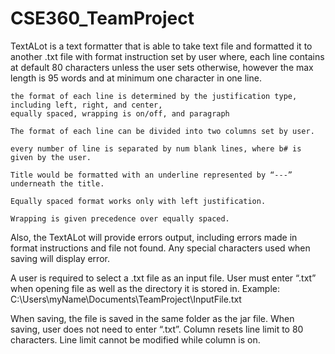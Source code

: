 # CSE360_TeamProject

  TextALot is a text formatter that is able to take text file and 
  formatted it to another .txt file with format instruction set by user 
  where, 
	each line contains at default 80 characters unless the user sets otherwise, 
	however the max length is 95 words and at minimum one character in one line.

	the format of each line is determined by the justification type, including left, right, and center, 
	equally spaced, wrapping is on/off, and paragraph 

	The format of each line can be divided into two columns set by user.

	every number of line is separated by num blank lines, where b# is given by the user.

	Title would be formatted with an underline represented by “---” underneath the title.

	Equally spaced format works only with left justification.

	Wrapping is given precedence over equally spaced.  

	
Also, the TextALot will provide errors output, including errors made in format instructions and file not found. 
Any special characters used when saving will display error.

A user is required to select a .txt file as an input file. User must enter “.txt” when opening file as well as the
directory it is stored in.
Example:	C:\Users\myName\Documents\TeamProject\InputFile.txt

When saving, the file is saved in the same folder as the jar file. When saving, user does not need to enter “.txt”. 
Column resets line limit to 80 characters. Line limit cannot be modified while column is on. 
